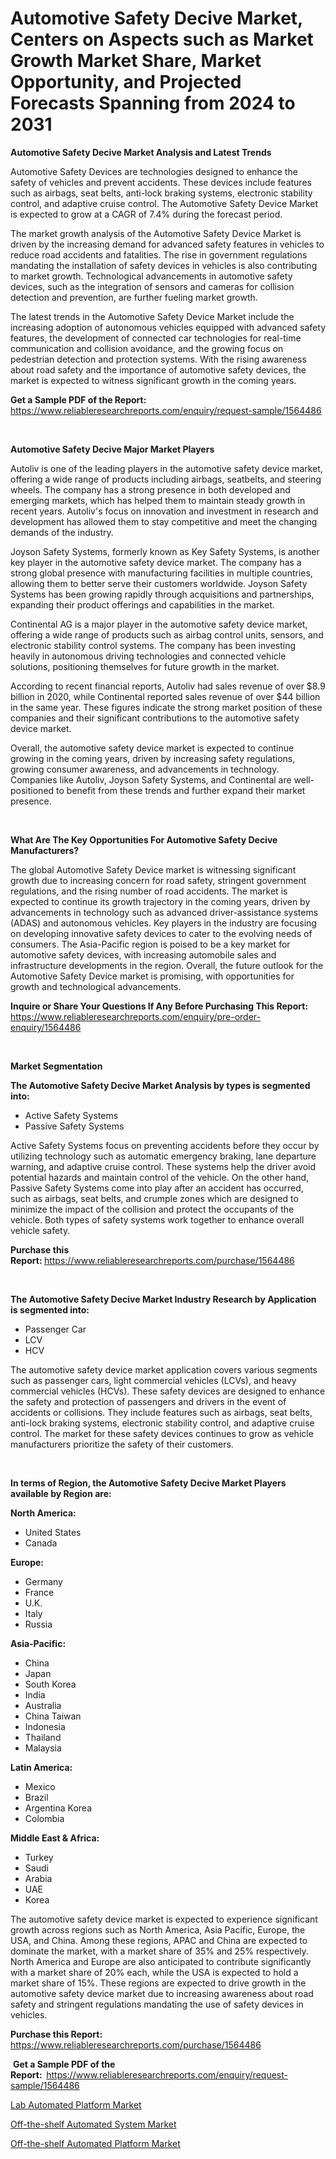 <p><h1>Automotive Safety Decive Market, Centers on Aspects such as Market Growth Market Share, Market Opportunity, and Projected Forecasts Spanning from 2024 to 2031</h1></p><p><strong>Automotive Safety Decive Market Analysis and Latest Trends</strong></p>
<p><p>Automotive Safety Devices are technologies designed to enhance the safety of vehicles and prevent accidents. These devices include features such as airbags, seat belts, anti-lock braking systems, electronic stability control, and adaptive cruise control. The Automotive Safety Device Market is expected to grow at a CAGR of 7.4% during the forecast period.</p><p>The market growth analysis of the Automotive Safety Device Market is driven by the increasing demand for advanced safety features in vehicles to reduce road accidents and fatalities. The rise in government regulations mandating the installation of safety devices in vehicles is also contributing to market growth. Technological advancements in automotive safety devices, such as the integration of sensors and cameras for collision detection and prevention, are further fueling market growth.</p><p>The latest trends in the Automotive Safety Device Market include the increasing adoption of autonomous vehicles equipped with advanced safety features, the development of connected car technologies for real-time communication and collision avoidance, and the growing focus on pedestrian detection and protection systems. With the rising awareness about road safety and the importance of automotive safety devices, the market is expected to witness significant growth in the coming years.</p></p>
<p><strong>Get a Sample PDF of the Report:&nbsp;</strong> <a href="https://www.reliableresearchreports.com/enquiry/request-sample/1564486">https://www.reliableresearchreports.com/enquiry/request-sample/1564486</a></p>
<p>&nbsp;</p>
<p><strong>Automotive Safety Decive Major Market Players</strong></p>
<p><p>Autoliv is one of the leading players in the automotive safety device market, offering a wide range of products including airbags, seatbelts, and steering wheels. The company has a strong presence in both developed and emerging markets, which has helped them to maintain steady growth in recent years. Autoliv's focus on innovation and investment in research and development has allowed them to stay competitive and meet the changing demands of the industry.</p><p>Joyson Safety Systems, formerly known as Key Safety Systems, is another key player in the automotive safety device market. The company has a strong global presence with manufacturing facilities in multiple countries, allowing them to better serve their customers worldwide. Joyson Safety Systems has been growing rapidly through acquisitions and partnerships, expanding their product offerings and capabilities in the market.</p><p>Continental AG is a major player in the automotive safety device market, offering a wide range of products such as airbag control units, sensors, and electronic stability control systems. The company has been investing heavily in autonomous driving technologies and connected vehicle solutions, positioning themselves for future growth in the market.</p><p>According to recent financial reports, Autoliv had sales revenue of over $8.9 billion in 2020, while Continental reported sales revenue of over $44 billion in the same year. These figures indicate the strong market position of these companies and their significant contributions to the automotive safety device market.</p><p>Overall, the automotive safety device market is expected to continue growing in the coming years, driven by increasing safety regulations, growing consumer awareness, and advancements in technology. Companies like Autoliv, Joyson Safety Systems, and Continental are well-positioned to benefit from these trends and further expand their market presence.</p></p>
<p>&nbsp;</p>
<p><strong>What Are The Key Opportunities For Automotive Safety Decive Manufacturers?</strong></p>
<p><p>The global Automotive Safety Device market is witnessing significant growth due to increasing concern for road safety, stringent government regulations, and the rising number of road accidents. The market is expected to continue its growth trajectory in the coming years, driven by advancements in technology such as advanced driver-assistance systems (ADAS) and autonomous vehicles. Key players in the industry are focusing on developing innovative safety devices to cater to the evolving needs of consumers. The Asia-Pacific region is poised to be a key market for automotive safety devices, with increasing automobile sales and infrastructure developments in the region. Overall, the future outlook for the Automotive Safety Device market is promising, with opportunities for growth and technological advancements.</p></p>
<p><strong>Inquire or Share Your Questions If Any Before Purchasing This Report:</strong> <a href="https://www.reliableresearchreports.com/enquiry/pre-order-enquiry/1564486">https://www.reliableresearchreports.com/enquiry/pre-order-enquiry/1564486</a></p>
<p>&nbsp;</p>
<p><strong>Market Segmentation</strong></p>
<p><strong>The Automotive Safety Decive Market Analysis by types is segmented into:</strong></p>
<p><ul><li>Active Safety Systems</li><li>Passive Safety Systems</li></ul></p>
<p><p>Active Safety Systems focus on preventing accidents before they occur by utilizing technology such as automatic emergency braking, lane departure warning, and adaptive cruise control. These systems help the driver avoid potential hazards and maintain control of the vehicle. On the other hand, Passive Safety Systems come into play after an accident has occurred, such as airbags, seat belts, and crumple zones which are designed to minimize the impact of the collision and protect the occupants of the vehicle. Both types of safety systems work together to enhance overall vehicle safety.</p></p>
<p><strong>Purchase this Report:&nbsp;</strong><a href="https://www.reliableresearchreports.com/purchase/1564486">https://www.reliableresearchreports.com/purchase/1564486</a></p>
<p>&nbsp;</p>
<p><strong>The Automotive Safety Decive Market Industry Research by Application is segmented into:</strong></p>
<p><ul><li>Passenger Car</li><li>LCV</li><li>HCV</li></ul></p>
<p><p>The automotive safety device market application covers various segments such as passenger cars, light commercial vehicles (LCVs), and heavy commercial vehicles (HCVs). These safety devices are designed to enhance the safety and protection of passengers and drivers in the event of accidents or collisions. They include features such as airbags, seat belts, anti-lock braking systems, electronic stability control, and adaptive cruise control. The market for these safety devices continues to grow as vehicle manufacturers prioritize the safety of their customers.</p></p>
<p>&nbsp;</p>
<p><strong>In terms of Region, the Automotive Safety Decive Market Players available by Region are:</strong></p>
<p>
    <p> <strong> North America: </strong>
        <ul>
            <li>United States</li>
            <li>Canada</li>
        </ul>
        </p> 
    <p> <strong> Europe: </strong>
        <ul>
            <li>Germany</li>
            <li>France</li>
            <li>U.K.</li>
            <li>Italy</li>
            <li>Russia</li>
        </ul>
        </p> 
    <p> <strong> Asia-Pacific: </strong>
        <ul>
            <li>China</li>
            <li>Japan</li>
            <li>South Korea</li>
            <li>India</li>
            <li>Australia</li>
            <li>China Taiwan</li>
            <li>Indonesia</li>
            <li>Thailand</li>
            <li>Malaysia</li>
        </ul>
        </p> 
    <p> <strong> Latin America: </strong>
        <ul>
            <li>Mexico</li>
            <li>Brazil</li>
            <li>Argentina Korea</li>
            <li>Colombia</li>
        </ul>
        </p> 
    <p> <strong> Middle East & Africa: </strong>
        <ul>
            <li>Turkey</li>
            <li>Saudi</li>
            <li>Arabia</li>
            <li>UAE</li>
            <li>Korea</li>
        </ul>
    </p>
    </p>
<p><p>The automotive safety device market is expected to experience significant growth across regions such as North America, Asia Pacific, Europe, the USA, and China. Among these regions, APAC and China are expected to dominate the market, with a market share of 35% and 25% respectively. North America and Europe are also anticipated to contribute significantly with a market share of 20% each, while the USA is expected to hold a market share of 15%. These regions are expected to drive growth in the automotive safety device market due to increasing awareness about road safety and stringent regulations mandating the use of safety devices in vehicles.</p></p>
<p><strong>Purchase this Report: </strong><a href="https://www.reliableresearchreports.com/purchase/1564486">https://www.reliableresearchreports.com/purchase/1564486</a></p>
<p>&nbsp;<strong>Get a Sample PDF of the Report:&nbsp;&nbsp;</strong><a href="https://www.reliableresearchreports.com/enquiry/request-sample/1564486">https://www.reliableresearchreports.com/enquiry/request-sample/1564486</a></p>
<p><strong></strong></p>
<p><p><a href="https://view.publitas.com/reportprime-1/lab-automated-platform-market-size-global-industry-overview-market-segmentation-and-forecast-2023-to-2030/">Lab Automated Platform Market</a></p><p><a href="https://view.publitas.com/reportprime-1/off-the-shelf-automated-system-market-centers-on-aspects-such-as-market-growth-market-share-market-opportunity-and-projected-forecasts-spanning-from-2023-to-2030/">Off-the-shelf Automated System Market</a></p><p><a href="https://view.publitas.com/reportprime-1/off-the-shelf-automated-platform-market-research-report-provides-critical-insights-that-can-help-shape-business-development-and-investment-strategies/">Off-the-shelf Automated Platform Market</a></p></p>